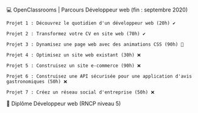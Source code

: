 💻  OpenClassrooms | Parcours Développeur web  (fin : septembre 2020)

	Projet 1 : Découvrez le quotidien d'un développeur web (20h) ✔️

	Projet 2 : Transformez votre CV en site web (70h) ✔️

	Projet 3 : Dynamisez une page web avec des animations CSS (90h) 🚧

	Projet 4 : Optimisez un site web existant (30h) ❌

	Projet 5 : Construisez un site e-commerce (90h) ❌

	Projet 6 : Construisez une API sécurisée pour une application d'avis gastronomiques (50h) ❌

	Projet 7 : Créez un réseau social d'entreprise (50h) ❌
	
🎯  Diplôme Développeur web (RNCP niveau 5) 
